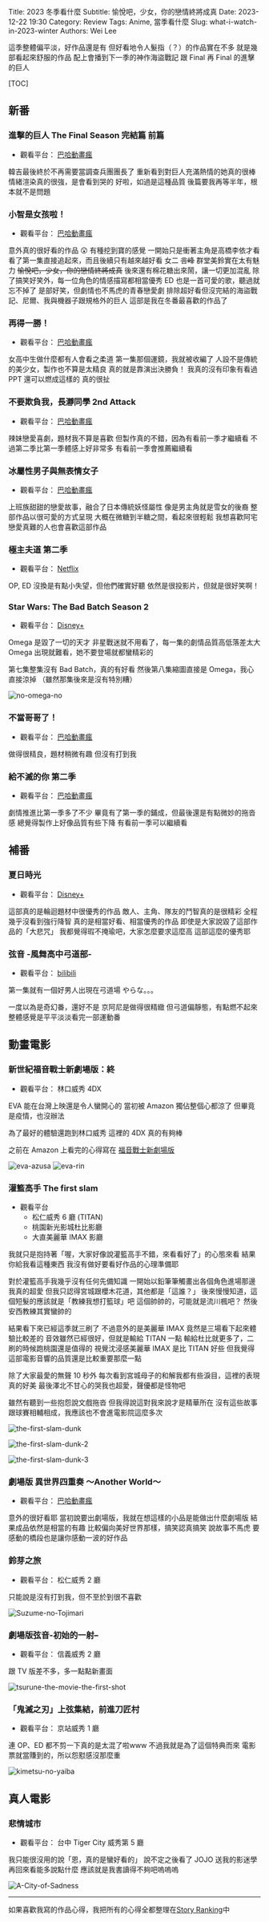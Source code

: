 Title: 2023 冬季看什麼
Subtitle: 愉悅吧，少女，你的戀情終將成真
Date: 2023-12-22 19:30
Category: Review
Tags: Anime, 當季看什麼
Slug: what-i-watch-in-2023-winter
Authors: Wei Lee

這季整體偏平淡，好作品還是有
但好看地令人髮指（？）的作品實在不多
就是幾部看起來舒服的作品
配上會播到下一季的神作海盜戰記
跟 Final 再 Final 的進擊的巨人

<!--more-->

[TOC]

## 新番

### 進擊的巨人 The Final Season 完結篇 前篇
* 觀看平台： [巴哈動畫瘋](https://ani.gamer.com.tw/animeVideo.php?sn=33047)

韓吉最後終於不再需要當調查兵團團長了
重新看到對巨人充滿熱情的她真的很棒
情緒渲染真的很強，是會看到哭的
好啦，如過是這種品質
後篇要我再等半年，根本就不是問題

### 小智是女孩啦！
* 觀看平台： [巴哈動畫瘋](https://ani.gamer.com.tw/animeVideo.php?sn=32331)

意外真的很好看的作品 😲
有種挖到寶的感覺
一開始只是衝著主角是高橋李依才看
看了第一集直接追起來，而且後續只有越來越好看
女二 ~~言峰~~ 群堂美鈴實在太有魅力
~~愉悅吧，少女，你的戀情終將成真~~
後來還有棉花糖出來鬧，讓一切更加混亂
除了搞笑好笑外，每一位角色的情感描寫都相當優秀
ED 也是一首可愛的歌，聽過就忘不掉了
是部好笑，但劇情也不馬虎的青春戀愛劇
排除超好看但沒完結的海盜戰記、尼爾、我與機器子跟規格外的巨人
這部是我在冬番最喜歡的作品了

### 再得一勝！
* 觀看平台： [巴哈動畫瘋](https://ani.gamer.com.tw/animeVideo.php?sn=32401)

女高中生做什麼都有人會看之柔道
第一集那個運鏡，我就被收編了
人設不是傳統的美少女，製作也不算是太精良
真的就是靠演出決勝負！
我真的沒有印象有看過 PPT 還可以燃成這樣的
真的很扯

### 不要欺負我，長瀞同學 2nd Attack
* 觀看平台： [巴哈動畫瘋](https://ani.gamer.com.tw/animeVideo.php?sn=32394)

辣妹戀愛喜劇，題材我不算是喜歡
但製作真的不錯，因為有看前一季才繼續看
不過第二季比第一季體感上好非常多
有看前一季會推薦繼續看

### 冰屬性男子與無表情女子
* 觀看平台： [巴哈動畫瘋](https://ani.gamer.com.tw/animeVideo.php?sn=32329)

上班族甜甜的戀愛故事，融合了日本傳統妖怪屬性
像是男主角就是雪女的後裔
整部作品以很可愛的方式呈現
大概在微糖到半糖之間，看起來很輕鬆
我想喜歡阿宅戀愛真難的人也會喜歡這部作品

### 極主夫道 第二季
* 觀看平台： [Netflix](https://www.netflix.com/title/81261669)

OP, ED 沒換是有點小失望，但他們確實好聽
依然是很投影片，但就是很好笑啊！

### Star Wars: The Bad Batch Season 2
* 觀看平台： [Disney+](https://www.disneyplus.com/zh-hant/series/star-wars-the-bad-batch/4gMliqFxxqXC)

Omega 是毀了一切的天才
非星戰迷就不用看了，每一集的劇情品質高低落差太大
Omega 出現就難看，她不要登場就都蠻精彩的

第七集整集沒有 Bad Batch，真的有好看
然後第八集縮圖直接是 Omega，我心直接涼掉
（雖然那集後來是沒有特別糟）

![no-omega-no](/images/post-images/2023-what-i-watch-in-2023-winter/no-omega-no.jpeg)

### 不當哥哥了！
* 觀看平台： [巴哈動畫瘋](https://ani.gamer.com.tw/animeVideo.php?sn=32335)

做得很精良，題材稍微有趣
但沒有打到我

### 給不滅的你 第二季
* 觀看平台： [巴哈動畫瘋](https://ani.gamer.com.tw/animeVideo.php?sn=31754)

劇情推進比第一季多了不少
畢竟有了第一季的鋪成，但最後還是有點微妙的拖沓感
總覺得製作上好像品質有些下降
有看前一季可以繼續看

## 補番
### 夏日時光
* 觀看平台： [Disney+](https://www.disneyplus.com/zh-hant/series/summer-time-rendering/3AHbeFV7Lqvn)

這部真的是輪迴題材中很優秀的作品
敵人、主角、隊友的鬥智真的是很精彩
全程幾乎沒看到強行降智
真的是相當好看、相當優秀的作品
即使是大家說毀了這部作品的「大悲咒」
我都覺得瑕不掩瑜吧，大家怎麼要求這麼高
這部這麼的優秀耶

### 弦音 -風舞高中弓道部-
* 觀看平台： [bilibili](https://www.bilibili.com/bangumi/play/ss25696?spm_id_from=333.337.0.0)

第一集就有一個好男人出現在弓道場
やらな。。。

一度以為是奇幻番，還好不是
京阿尼是做得很精緻
但弓道偏靜態，有點燃不起來
整體感覺是平平淡淡看完一部運動番

## 動畫電影

### 新世紀福音戰士新劇場版：終
* 觀看平台： 林口威秀 4DX

EVA 能在台灣上映還是令人蠻開心的
當初被 Amazon 獨佔整個心都涼了
但畢竟是疫情，也沒辦法

為了最好的體驗還跑到林口威秀
這裡的 4DX 真的有夠棒

之前在 Amazon 上看完的心得寫在 [福音戰士新劇場版]({filename}/posts/review/2022/5-what-i-watch-in-2022-winter.md#_21)

![eva-azusa](/images/post-images/2023-what-i-watch-in-2023-winter/eva-azusa.jpeg)
![eva-rin](/images/post-images/2023-what-i-watch-in-2023-winter/eva-rin.jpeg)

### 灌籃高手 The first slam
* 觀看平台
    * 松仁威秀 6 廳 (TITAN)
    * 桃園新光影城杜比影廳
    * 大直美麗華 IMAX 影廳

我就只是抱持著「喔，大家好像說灌籃高手不錯，來看看好了」的心態來看
結果你給我看這種東西
我沒有做好要看好作品的心理準備耶

對於灌籃高手我幾乎沒有任何先備知識
一開始以鉛筆筆觸畫出各個角色進場那邊我真的超愛
但我只認得宮城跟櫻木花道，其他都是「這誰？」
後來慢慢知道，這個短髮的應該就是「教練我想打籃球」吧
這個帥帥的，可能就是流川楓吧？
然後安西教練其實蠻帥的

結果看下來已經這季就三刷了
不過意外的是美麗華 IMAX 竟然是三場看下起來體驗比較差的
音效雖然已經很好，但就是輸給 TITAN 一點
輸給杜比就更多了，二刷的時候跑桃園還是值得的
視覺沈浸感美麗華 IMAX 是比 TITAN 好些
但我覺得這部電影音響的品質還是比較重要那麼一點

除了大家最愛的無聲 10 秒外
每次看到宮城母子的和解我都有些淚目，這裡的表現真的好美
最後澤北不甘心的哭我也超愛，聲優都是怪物吧

雖然有聽到一些抱怨說文戲拖沓
但我得說這對我來說才是精華所在
沒有這些故事跟球賽相輔相成，我應該也不會進電影院這麼多次

![the-first-slam-dunk](/images/post-images/2023-what-i-watch-in-2023-winter/the-first-slam-dunk.jpeg)

![the-first-slam-dunk-2](/images/post-images/2023-what-i-watch-in-2023-winter/the-first-slam-dunk-2.jpeg)

![the-first-slam-dunk-3](/images/post-images/2023-what-i-watch-in-2023-winter/the-first-slam-dunk-3.jpeg)

### 劇場版 異世界四重奏 ～Another World～
* 觀看平台： [巴哈動畫瘋](https://ani.gamer.com.tw/animeVideo.php?sn=32563)

意外的很好看耶
當初說要出劇場版，我就在想這樣的小品是能做出什麼劇場版
結果成品依然是相當的有趣
比較偏向美好世界那樣，搞笑認真搞笑
說故事不馬虎
要感動的橋段也是讓你感動一波的好作品

### 鈴芽之旅
* 觀看平台： 松仁威秀 2 廳

只能說是沒有打到我，但不至於到很不喜歡

![Suzume-no-Tojimari](/images/post-images/2023-what-i-watch-in-2023-winter/Suzume-no-Tojimari.jpg)

### 劇場版弦音-初始的一射–
* 觀看平台： 信義威秀 2 廳

跟 TV 版差不多，多一點點新畫面

![tsurune-the-movie-the-first-shot](/images/post-images/2023-what-i-watch-in-2023-winter/tsurune-the-movie-the-first-shot.jpeg)

### 「鬼滅之刃」上弦集結，前進刀匠村
* 觀看平台： 京站威秀 1 廳

連 OP、ED 都不剪一下真的是太混了啦www
不過我就是為了這個特典而來
電影票就當賺到的，所以怨懟感沒那麼重

![kimetsu-no-yaiba](/images/post-images/2023-what-i-watch-in-2023-winter/kimetsu-no-yaiba.jpeg)

## 真人電影
### 悲情城市
* 觀看平台： 台中 Tiger City 威秀第 5 廳

我只能很沒用的說「恩，真的是蠻好看的」
說不定之後看了 JOJO 送我的影迷學再回來看能多說點什麼
應該就是我書讀得不夠吧嗚嗚嗚

![A-City-of-Sadness](/images/post-images/2023-what-i-watch-in-2023-winter/A-City-of-Sadness.jpeg)

-----

如果喜歡我寫的作品心得，我把所有的心得全都整理在[Story Ranking](/pages/story-ranking.html)中
